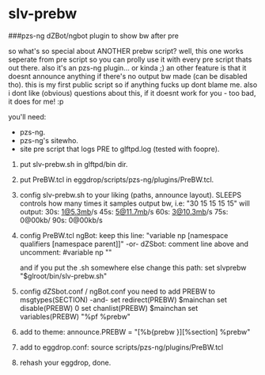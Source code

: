 # slv-prebw
###pzs-ng dZBot/ngbot plugin to show bw after pre

so what's so special about ANOTHER prebw script? well, this one works
seperate from pre script so you can prolly use it with every pre script
thats out there. also it's an pzs-ng plugin... or kinda ;) an other feature
is that it doesnt announce anything if there's no output bw made (can be
disabled tho). this is my first public script so if anything fucks up dont
blame me. also i dont like (obvious) questions about this, if it doesnt
work for you - too bad, it does for me! :p

you'll need:
- pzs-ng.
- pzs-ng's sitewho.
- site pre script that logs PRE to glftpd.log (tested with foopre).

1. put slv-prebw.sh in glftpd/bin dir.
2. put PreBW.tcl in eggdrop/scripts/pzs-ng/plugins/PreBW.tcl.

4. config slv-prebw.sh to your liking (paths, announce layout).
   SLEEPS controls how many times it samples output bw, i.e:
   "30 15 15 15 15" will output:
   30s: 1@5.3mb/s 45s: 5@11.7mb/s 60s: 3@10.3mb/s 75s: 0@00kb/ 90s: 0@00kb/s

5. config PreBW.tcl
   ngBot: keep this line: "variable np [namespace qualifiers [namespace parent]]"
   -or-
   dZSbot: comment line above and uncomment: #variable np ""

   and if you put the .sh somewhere else change this path:
   set slvprebw "$glroot/bin/slv-prebw.sh"

6. config dZSbot.conf / ngBot.conf
   you need to add PREBW to msgtypes(SECTION)
   -and-
   set redirect(PREBW)  $mainchan
   set disable(PREBW)   0
   set chanlist(PREBW)  $mainchan
   set variables(PREBW) "%pf %prebw"

7. add to theme:
   announce.PREBW = "[%b{prebw }][%section] %prebw"

8. add to eggdrop.conf:
   source scripts/pzs-ng/plugins/PreBW.tcl

9. rehash your eggdrop, done.

